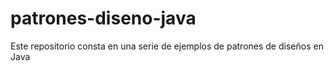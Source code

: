# patrones-diseno-java
Este repositorio consta en una serie de ejemplos de patrones de diseños en Java
